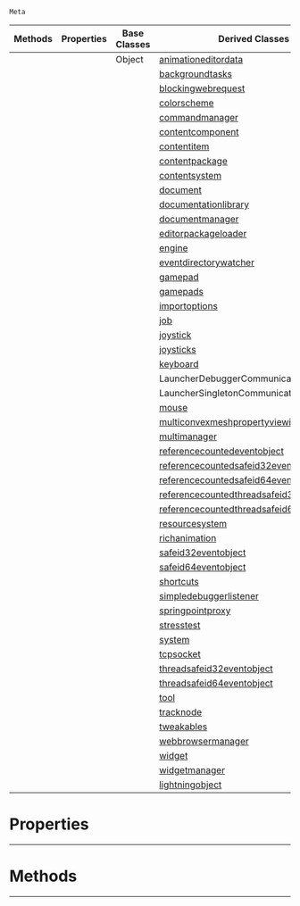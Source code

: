  `Meta`

|Methods|Properties|Base Classes|Derived Classes|
|---|---|---|---|
| | |Object|[animationeditordata](https://plasmaengine.github.io/PlasmaDocs/Plasma1/C++/code_reference/class_reference/animationeditordata.markdown)|
| | | |[backgroundtasks](https://plasmaengine.github.io/PlasmaDocs/Plasma1/C++/code_reference/class_reference/backgroundtasks.markdown)|
| | | |[blockingwebrequest](https://plasmaengine.github.io/PlasmaDocs/Plasma1/C++/code_reference/class_reference/blockingwebrequest.markdown)|
| | | |[colorscheme](https://plasmaengine.github.io/PlasmaDocs/Plasma1/C++/code_reference/class_reference/colorscheme.markdown)|
| | | |[commandmanager](https://plasmaengine.github.io/PlasmaDocs/Plasma1/C++/code_reference/class_reference/commandmanager.markdown)|
| | | |[contentcomponent](https://plasmaengine.github.io/PlasmaDocs/Plasma1/C++/code_reference/class_reference/contentcomponent.markdown)|
| | | |[contentitem](https://plasmaengine.github.io/PlasmaDocs/Plasma1/C++/code_reference/class_reference/contentitem.markdown)|
| | | |[contentpackage](https://plasmaengine.github.io/PlasmaDocs/Plasma1/C++/code_reference/class_reference/contentpackage.markdown)|
| | | |[contentsystem](https://plasmaengine.github.io/PlasmaDocs/Plasma1/C++/code_reference/class_reference/contentsystem.markdown)|
| | | |[document](https://plasmaengine.github.io/PlasmaDocs/Plasma1/C++/code_reference/class_reference/document.markdown)|
| | | |[documentationlibrary](https://plasmaengine.github.io/PlasmaDocs/Plasma1/C++/code_reference/class_reference/documentationlibrary.markdown)|
| | | |[documentmanager](https://plasmaengine.github.io/PlasmaDocs/Plasma1/C++/code_reference/class_reference/documentmanager.markdown)|
| | | |[editorpackageloader](https://plasmaengine.github.io/PlasmaDocs/Plasma1/C++/code_reference/class_reference/editorpackageloader.markdown)|
| | | |[engine](https://plasmaengine.github.io/PlasmaDocs/Plasma1/C++/code_reference/class_reference/engine.markdown)|
| | | |[eventdirectorywatcher](https://plasmaengine.github.io/PlasmaDocs/Plasma1/C++/code_reference/class_reference/eventdirectorywatcher.markdown)|
| | | |[gamepad](https://plasmaengine.github.io/PlasmaDocs/Plasma1/C++/code_reference/class_reference/gamepad.markdown)|
| | | |[gamepads](https://plasmaengine.github.io/PlasmaDocs/Plasma1/C++/code_reference/class_reference/gamepads.markdown)|
| | | |[importoptions](https://plasmaengine.github.io/PlasmaDocs/Plasma1/C++/code_reference/class_reference/importoptions.markdown)|
| | | |[job](https://plasmaengine.github.io/PlasmaDocs/Plasma1/C++/code_reference/class_reference/job.markdown)|
| | | |[joystick](https://plasmaengine.github.io/PlasmaDocs/Plasma1/C++/code_reference/class_reference/joystick.markdown)|
| | | |[joysticks](https://plasmaengine.github.io/PlasmaDocs/Plasma1/C++/code_reference/class_reference/joysticks.markdown)|
| | | |[keyboard](https://plasmaengine.github.io/PlasmaDocs/Plasma1/C++/code_reference/class_reference/keyboard.markdown)|
| | | |LauncherDebuggerCommunication|
| | | |LauncherSingletonCommunication|
| | | |[mouse](https://plasmaengine.github.io/PlasmaDocs/Plasma1/C++/code_reference/class_reference/mouse.markdown)|
| | | |[multiconvexmeshpropertyviewinfo](https://plasmaengine.github.io/PlasmaDocs/Plasma1/C++/code_reference/class_reference/multiconvexmeshpropertyviewinfo.markdown)|
| | | |[multimanager](https://plasmaengine.github.io/PlasmaDocs/Plasma1/C++/code_reference/class_reference/multimanager.markdown)|
| | | |[referencecountedeventobject](https://plasmaengine.github.io/PlasmaDocs/Plasma1/C++/code_reference/class_reference/referencecountedeventobject.markdown)|
| | | |[referencecountedsafeid32eventobject](https://plasmaengine.github.io/PlasmaDocs/Plasma1/C++/code_reference/class_reference/referencecountedsafeid32eventobject.markdown)|
| | | |[referencecountedsafeid64eventobject](https://plasmaengine.github.io/PlasmaDocs/Plasma1/C++/code_reference/class_reference/referencecountedsafeid64eventobject.markdown)|
| | | |[referencecountedthreadsafeid32eventobject](https://plasmaengine.github.io/PlasmaDocs/Plasma1/C++/code_reference/class_reference/referencecountedthreadsafeid32eventobject.markdown)|
| | | |[referencecountedthreadsafeid64eventobject](https://plasmaengine.github.io/PlasmaDocs/Plasma1/C++/code_reference/class_reference/referencecountedthreadsafeid64eventobject.markdown)|
| | | |[resourcesystem](https://plasmaengine.github.io/PlasmaDocs/Plasma1/C++/code_reference/class_reference/resourcesystem.markdown)|
| | | |[richanimation](https://plasmaengine.github.io/PlasmaDocs/Plasma1/C++/code_reference/class_reference/richanimation.markdown)|
| | | |[safeid32eventobject](https://plasmaengine.github.io/PlasmaDocs/Plasma1/C++/code_reference/class_reference/safeid32eventobject.markdown)|
| | | |[safeid64eventobject](https://plasmaengine.github.io/PlasmaDocs/Plasma1/C++/code_reference/class_reference/safeid64eventobject.markdown)|
| | | |[shortcuts](https://plasmaengine.github.io/PlasmaDocs/Plasma1/C++/code_reference/class_reference/shortcuts.markdown)|
| | | |[simpledebuggerlistener](https://plasmaengine.github.io/PlasmaDocs/Plasma1/C++/code_reference/class_reference/simpledebuggerlistener.markdown)|
| | | |[springpointproxy](https://plasmaengine.github.io/PlasmaDocs/Plasma1/C++/code_reference/class_reference/springpointproxy.markdown)|
| | | |[stresstest](https://plasmaengine.github.io/PlasmaDocs/Plasma1/C++/code_reference/class_reference/stresstest.markdown)|
| | | |[system](https://plasmaengine.github.io/PlasmaDocs/Plasma1/C++/code_reference/class_reference/system.markdown)|
| | | |[tcpsocket](https://plasmaengine.github.io/PlasmaDocs/Plasma1/C++/code_reference/class_reference/tcpsocket.markdown)|
| | | |[threadsafeid32eventobject](https://plasmaengine.github.io/PlasmaDocs/Plasma1/C++/code_reference/class_reference/threadsafeid32eventobject.markdown)|
| | | |[threadsafeid64eventobject](https://plasmaengine.github.io/PlasmaDocs/Plasma1/C++/code_reference/class_reference/threadsafeid64eventobject.markdown)|
| | | |[tool](https://plasmaengine.github.io/PlasmaDocs/Plasma1/C++/code_reference/class_reference/tool.markdown)|
| | | |[tracknode](https://plasmaengine.github.io/PlasmaDocs/Plasma1/C++/code_reference/class_reference/tracknode.markdown)|
| | | |[tweakables](https://plasmaengine.github.io/PlasmaDocs/Plasma1/C++/code_reference/class_reference/tweakables.markdown)|
| | | |[webbrowsermanager](https://plasmaengine.github.io/PlasmaDocs/Plasma1/C++/code_reference/class_reference/webbrowsermanager.markdown)|
| | | |[widget](https://plasmaengine.github.io/PlasmaDocs/Plasma1/C++/code_reference/class_reference/widget.markdown)|
| | | |[widgetmanager](https://plasmaengine.github.io/PlasmaDocs/Plasma1/C++/code_reference/class_reference/widgetmanager.markdown)|
| | | |[lightningobject](https://plasmaengine.github.io/PlasmaDocs/Plasma1/C++/code_reference/class_reference/lightningobject.markdown)|


 #  Properties


---  
 #  Methods


---  
 

 